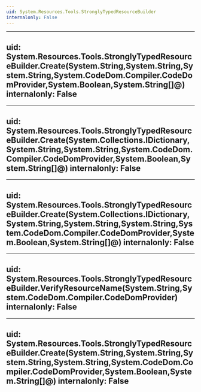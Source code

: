 ```yaml
---
uid: System.Resources.Tools.StronglyTypedResourceBuilder
internalonly: False
---
```


---
uid: System.Resources.Tools.StronglyTypedResourceBuilder.Create(System.String,System.String,System.String,System.CodeDom.Compiler.CodeDomProvider,System.Boolean,System.String[]@)
internalonly: False
---

---
uid: System.Resources.Tools.StronglyTypedResourceBuilder.Create(System.Collections.IDictionary,System.String,System.String,System.CodeDom.Compiler.CodeDomProvider,System.Boolean,System.String[]@)
internalonly: False
---

---
uid: System.Resources.Tools.StronglyTypedResourceBuilder.Create(System.Collections.IDictionary,System.String,System.String,System.String,System.CodeDom.Compiler.CodeDomProvider,System.Boolean,System.String[]@)
internalonly: False
---

---
uid: System.Resources.Tools.StronglyTypedResourceBuilder.VerifyResourceName(System.String,System.CodeDom.Compiler.CodeDomProvider)
internalonly: False
---

---
uid: System.Resources.Tools.StronglyTypedResourceBuilder.Create(System.String,System.String,System.String,System.String,System.CodeDom.Compiler.CodeDomProvider,System.Boolean,System.String[]@)
internalonly: False
---

